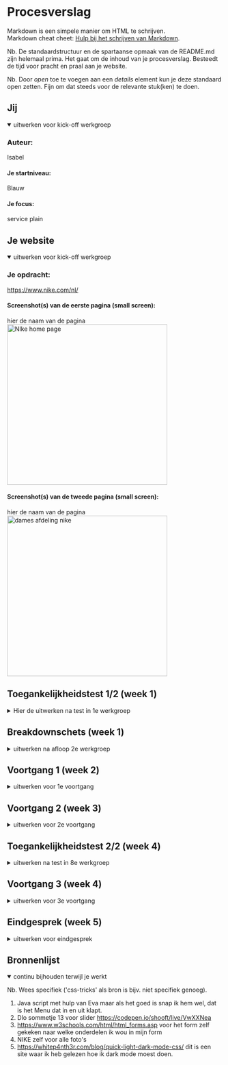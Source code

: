 # Procesverslag
Markdown is een simpele manier om HTML te schrijven.  
Markdown cheat cheet: [Hulp bij het schrijven van Markdown](https://github.com/adam-p/markdown-here/wiki/Markdown-Cheatsheet).

Nb. De standaardstructuur en de spartaanse opmaak van de README.md zijn helemaal prima. Het gaat om de inhoud van je procesverslag. Besteedt de tijd voor pracht en praal aan je website.

Nb. Door *open* toe te voegen aan een *details* element kun je deze standaard open zetten. Fijn om dat steeds voor de relevante stuk(ken) te doen.





## Jij

<details open>
  <summary>uitwerken voor kick-off werkgroep</summary>

  ### Auteur:
  Isabel 

  #### Je startniveau:
  Blauw

  #### Je focus:
  service plain 
 
</details>





## Je website

<details open>
  <summary>uitwerken voor kick-off werkgroep</summary>

  ### Je opdracht:
  https://www.nike.com/nl/

  #### Screenshot(s) van de eerste pagina (small screen): 
  hier de naam van de pagina  
  <img src="readme-images/homebegin.png" width="375px" alt="NIke home page">

  #### Screenshot(s) van de tweede pagina (small screen):
  hier de naam van de pagina  
  <img src="readme-images/damesbegin.png" width="375px" alt="dames afdeling nike">
 
</details>



## Toegankelijkheidstest 1/2 (week 1)

<details>
  <summary>Hier de uitwerken na test in 1e werkgroep</summary>

  ### Bevindingen
  Lijst met je bevindingen die in de test naar voren kwamen:
  - de site van nike nu is niet goed geschikt voor screenreader
  - als je over een product hovert dan verteld hij niet wat het is of waar je muis zich bevind
  - je weet niet waar je bent op een pagina
  - je kan niet zien waar je je bevind
  - 

  #### Screenreader
  Hier korte omschrijving 
  - de screenreader leest niet veel voor van de huidige website

  Hier een omschrijving van hoe het opgelost kan worden 
  - bij elk product of linkje/ button een alt tekst toevoegen zodat mensen de site wel kunnen gebruiken.

  #### Muis en Toetsenbord 
  Hier korte omschrijving (met indien nodig afbeeldingen)
  - de site beschrijft wel goed welke knoppen je moet gebruiken op je toetsenbord om terug te gaan
  - als je met je muis over het menu hovert dan zegt hij wel wat het is maar hij leest dan niet alle opties in het menu

  Hier een omschrijving van hoe het opgelost kan worden 
  - zelfde als hier voor voor alles een alt tekst toevoegen

  #### Motoriek (shocks, elastiekjes)
  Hier korte omschrijving (met indien nodig afbeeldingen)
  - we hebben geen shocks/ elastiekjes gebruikt
  Hier een omschrijving van hoe het opgelost kan worden (met indien nodig afbeeldingen)


  #### Visueel (brillen, contrast, kleurenblind, dark/light). 
  
  - er worden niet veel kleuren gebruikt de meeste kleur die wordt gebruikt is zwart en wit
  - spraak wordt niet goed gebruikt, als mensen blind zijn is het lastig om deze site te gebruiken

  Hier een omschrijving van hoe het opgelost kan worden (met indien nodig afbeeldingen)
  - Zorgen dat er altijd een goed contrast is op de website zodat mensen met kleurenblindheid ook de site makkelijk kunen gebruiken

</details>



## Breakdownschets (week 1)

<details>
  <summary>uitwerken na afloop 2e werkgroep</summary>

  ### de hele pagina: 
  <img src="readme-images/breakdown.png" width="375px" alt="breakdown van de hele pagina">



</details>



## Voortgang 1 (week 2)

<details>
  <summary>uitwerken voor 1e voortgang</summary>

  ### Stand van zaken
  hier dit ging goed & dit was lastig 
  - hoe ga ik er een video in krijgen
  - slider maken
  - het was weer even inkomen dus even tutorials kijken en weer opzoeken hoe alles ook al weer ging maar daarna ging het wat beter.


  ### Agenda voor meeting
  samen met je groepje opstellen

  | student 1      | student 2          | student 3    | student 4        |
  | ---            | ---                | ---          | ---              |
  | Vragen stellen | elkaar helpen      | Feedback     | en dan ik dat    |
  | vragen die op  |                    | geven aan    | dit wil ik zeker |
  | elkaar lijken  |                    | elkaar       | ...              |


  ### Verslag van meeting
  hier na afloop snel de uitkomsten van de meeting vastleggen

  - nog goed kijken naar alle punten van toegankelijkheid
  - tweede pagina maken
  - video er in zetten 

</details>





## Voortgang 2 (week 3)

<details>
  <summary>uitwerken voor 2e voortgang</summary>

  ### Stand van zaken
  - het was lastig om de video er in te krijgen
  - had ook een fout gemaakt was sections vergeten
  - dus kon alles weer opnieuw positioneren maar dat is gelukt
  - classes gebruiken voor positioneren van tweede pagina


  ### Agenda voor meeting
  samen met je groepje opstellen

  Deze meeting was met iedereen tegelijkertijd vragen stellen en de student assistentes konden je helpen. We kregen het beoordelings forumulier en die moesten we invullen. Zo konden we zien hoe ver we al waren. 

  ### Verslag van meeting
  hier na afloop snel de uitkomsten van de meeting vastleggen

  - ik moet nog goed werken aan het toegankelijk maken
  - goed opweg 
  - menu en de twee pagina's koppen moet nog gebeuren

</details>





## Toegankelijkheidstest 2/2 (week 4)

<details>
  <summary>uitwerken na test in 8e werkgroep</summary>

  ### Bevindingen
  Lijst met je bevindingen die in de test naar voren kwamen (geef ook aan wat er verbeterd is):

  #### Screenreader
  Hier korte omschrijving (met indien nodig afbeeldingen)
   - Op de Nike site is de tab niet heel handig nog want hij gaat eerst alle opties op je computer na en daarna pas op de site.
  - De screenreader is nog niet helemaal geschikt op mijn website want hij leest wel welke objecten er zijn maar hij leest niet alles op de site het kan bete door aan te geven welke 
  
  Hier een omschrijving van hoe het opgelost kan worden (met indien nodig afbeeldingen)
  - Ik denk dat het aan de instellingen ligt en anders aanpassen dat hij van links naar rechts automatische leest op een site en dat dus door middel van gebruik tab
  - bij elke foto en gedeelte op de site een uitgeschreven uitleg wat het is en wat het doet


  #### Muis en Toetsenbord 
  Hier korte omschrijving (met indien nodig afbeeldingen)

  Hier een omschrijving van hoe het opgelost kan worden (met indien nodig afbeeldingen)


  #### Motoriek (shocks, elastiekjes)
  Hier korte omschrijving (met indien nodig afbeeldingen)
    - Als je spasme hebt dan kan moeilijker gebruik maken van een telefoon want het is moeilijker om het goed vast te houden. Ook is het moeilijker om buttons aan te raken want je beweegt constant. 
    - Ballonnen hooghouden 
    - Het is heel lastig om op de pagina te navigeren als je ook bezig bent met het hooghouden van een ballon.
    - Als je wilt navigeren door de pagina moetje pressies werken en dat is lastig want je let op de ballon.
- Vingers vast 
    - Als je vingers vast zitten aan elkaar dan kan je minder goed navigeren omdat je een grotere vinger hebt en je kan minder precies werken.
    - Je kan wel door de pagina navigeren alleen kost het meer moeite om het in een keer goed aan te klikken.

  Hier een omschrijving van hoe het opgelost kan worden (met indien nodig afbeeldingen)
    - misschien zorgen voor voice control of een andere soort muis/ toetsenbord ?

  #### Visueel (brillen, contrast, kleurenblind, dark/light). 
  Hier korte omschrijving (met indien nodig afbeeldingen)
    - Er is slecht zicht door de brillen kleine letterts kun je niet lezen. 
    - Je moet heel erg focussen op de onderdelen die je wilt waarnemen dan zorgt de Grotte voor beperking als het Klien is kan je het namelijk niet lezen.

  Hier een omschrijving van hoe het opgelost kan worden (met indien nodig afbeeldingen)

</details>





## Voortgang 3 (week 4)

<details>
  <summary>uitwerken voor 3e voortgang</summary>

  ### Stand van zaken
  hier dit ging goed & dit was lastig (neem ook screenshots op van delen van je website en code)
  - het grote gedeelte van de site staat
  - de puntjes die nog op de i moeten zijn:
    - Dark light mode
    - states
    - formulier net verwerken
    - goed toegankelijk maken

  ### Agenda voor meeting
  samen met je groepje opstellen
  - we hebben deze meeting weer met de gehele klas gedaan zo kon iedereen vragen stellen aan de student assistenen en we kregen feedback van de docent. Zo weet ik nu nog beter wat ik nog moet doen voor mijn beoordeling. 

  ### Verslag van meeting
  hier na afloop snel de uitkomsten van de meeting vastleggen

  - Video is gelukt
  - Fixed is gelukt
  - States gelukt

  - Form nog mooi laten tonen
  - Dark light mode nog goed verwerken
  - Nog kijken naar toegankelijkheid
  - Valideren voor einde
  - tab nav
  - bronnenlijst

</details>





## Eindgesprek (week 5)

<details>
  <summary>uitwerken voor eindgesprek</summary>

  ### Je uitkomst - karakteristiek screenshots:
  <img src="readme-images/homeeinde.png" width="375px" alt="uitomst opdracht 1">


  ### Dit ging goed/Heb ik geleerd: 
  Korte omschrijving met plaatjes
  Dit was wel een leuke uitdaging, toen ik eerst hoorde wat we moesten gaan doen was ik best wel bang omdat ik nog niet zo goed ben in coderen. Maar toch vond ik het wel een leuke uitdaging want ik wil het graag beter kunnen. Toen heb ik gekozen voor een site die ik ook wel eens gebruik NIKE. Dit vind ik een leuke site en daar kan ik wel lang mee bezig zijn. Ik heb geleerd om een menu te maken wat in en uit klapt, dit heb ik wel geleerd met hulp van de student assisten. Ook heb ik wat nieuws geleerd hoe je dark en light modes kan toepassen. Ook heb ik een nieuwe tool geleerd van :nth-of-type() dit heeft me heel veel geholpen want eerst wist ik dit niet en nu kan ik veel makkelijker elementen aanspreken. 

  <img src="readme-images/dameseinde.png" width="375px" alt="top">


  ### Dit was lastig/Is niet gelukt:
  Korte omschrijving met plaatjes
  Het was heel lastig om me tweede pagina vorm te geven als eerst want ik wist niet dat je class mocht gebruiken. Dus toen moest ik alles om gooien. Ik had ook wat moeite met het maken van het inklap menu maar daar heb ik hulp bij gevraagd. 

</details>





## Bronnenlijst

<details open>
  <summary>continu bijhouden terwijl je werkt</summary>

  Nb. Wees specifiek ('css-tricks' als bron is bijv. niet specifiek genoeg).

  1. Java script met hulp van Eva maar als het goed is snap ik hem wel, dat is het Menu dat in en uit klapt.
  2. Dlo sommetje 13 voor slider https://codepen.io/shooft/live/VwXXNea 
  3. https://www.w3schools.com/html/html_forms.asp voor het form zelf gekeken naar welke onderdelen ik wou in mijn form
  4. NIKE zelf voor alle foto's
  5. https://whitep4nth3r.com/blog/quick-light-dark-mode-css/ dit is een site waar ik heb gelezen hoe ik dark mode moest doen.
  

</details>